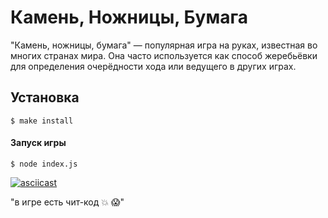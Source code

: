 # Камень, Ножницы, Бумага

"Камень, ножницы, бумага" — популярная игра на руках, известная во многих странах мира. Она часто используется как способ жеребьёвки для определения очерёдности хода или ведущего в других играх.


## Установка

```
$ make install
```


#### Запуск игры

```
$ node index.js
``` 

[![asciicast](https://asciinema.org/a/1iyOdR0UwgMbQ7HT5aO03c42W.svg)](https://asciinema.org/a/1iyOdR0UwgMbQ7HT5aO03c42W)


"в игре есть чит-код 💥 😱"